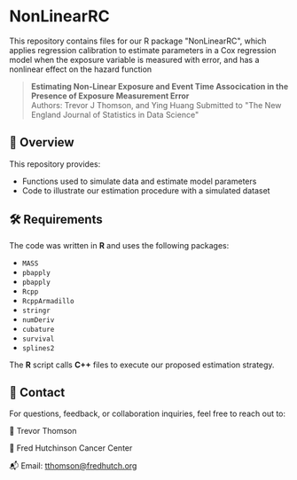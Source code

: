 # NonLinearRC

This repository contains files for our R package "NonLinearRC", which applies regression calibration to estimate parameters in a Cox regression model when the exposure variable is measured with error, and has a nonlinear effect on the hazard function

> **Estimating Non-Linear Exposure and Event Time Assocication in the Presence of Exposure Measurement Error**  
> Authors: Trevor J Thomson, and Ying Huang
> Submitted to "The New England Journal of Statistics in Data Science"

## 📌 Overview
This repository provides:
- Functions used to simulate data and estimate model parameters
- Code to illustrate our estimation procedure with a simulated dataset

## 🛠️ Requirements
The code was written in **R** and uses the following packages:
- `MASS`
- `pbapply`
- `pbapply`
- `Rcpp`
- `RcppArmadillo`
- `stringr`
- `numDeriv`
- `cubature`
- `survival`
- `splines2`

The **R** script calls **C++** files to execute our proposed estimation strategy.

## 📧 Contact
For questions, feedback, or collaboration inquiries, feel free to reach out to:

👤 Trevor Thomson

📍 Fred Hutchinson Cancer Center

📬 Email: tthomson@fredhutch.org
